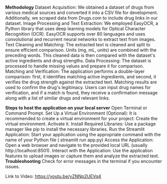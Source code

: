 **Methodology**
Dataset Acquisition: We obtained a dataset of drugs from various medical sources and converted it into a CSV file for development. Additionally, we scraped data from Drugs.com to include drug links in our dataset.
Image Processing and Text Extraction: We employed EasyOCR, a Python library that uses deep learning models for Optical Character Recognition (OCR). EasyOCR supports over 80 languages and uses convolutional and recurrent neural networks to extract text from images.
Text Cleaning and Matching: The extracted text is cleaned and split to ensure efficient comparison. Units (mg, mL, units) are combined with the preceding words. This cleaned data is then compared with the dataset's active ingredients and drug strengths.
Data Processing: The dataset is processed to handle missing values and prepare it for comparison.
Matching and Verification: The application performs a double-layer comparison: first, it identifies matching active ingredients, and second, it verifies the drug strength against the extracted text. 
Matching results are used to confirm the drug's legitimacy. Users can input drug names for verification, and if a match is found, they receive a confirmation message along with a list of similar drugs and relevant links.


**Steps to host the application on your local server**
Open Terminal or Command Prompt.
Set Up a Virtual Environment (Optional): It is recommended to create a virtual environment for your project:
Create the virtual environment.
Activate it.
Install Required Libraries: Use a package manager like pip to install the necessary libraries.
Run the Streamlit Application: Start your application using the appropriate command with the name of your Python file ( streamlit run app.py)
Access the Application: Open a web browser and navigate to the provided local URL (usually http://localhost:8501).
Interact with the Application: Use the application features to upload images or capture them and analyze the extracted text.
**Troubleshooting**
Check for error messages in the terminal if you encounter issues.

Link to Video:
https://youtu.be/yZNNp2UEVq4 
